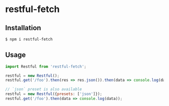 restful-fetch
===

Installation
---
``` sh
$ npm i restful-fetch
```

Usage
---
``` js
import Restful from 'restful-fetch';

restful = new Restful();
restful.get('/foo').then(res => res.json()).then(data => console.log(data));

// `json` preset is also available
restful = new Restful({presets: ['json']});
restful.get('/foo').then(data => console.log(data));
```
